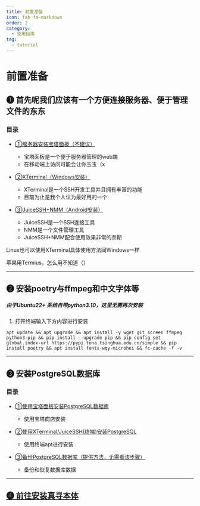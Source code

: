 ```yaml
---
title: 前置准备
icon: fab fa-markdown
order: 2
category:
  - 使用指南
tag:
  - tutorial
---
```


# 前置准备

## ➊ 首先呢我们应该有一个方便连接服务器、便于管理文件的东东

### 目录

- [①服务器安装宝塔面板（不建议）](bt.md)
  - 宝塔面板是一个便于服务器管理的web端
  - 在移动端上访问可能会让你玉玉（x
    
- [②XTerminal（Windows安装）](XTerminal.md)
  - XTerminal是一个SSH开发工具并且拥有丰富的功能
  - 目前为止是我个人认为最好用的一个

- [③JuiceSSH+NMM（Android安装）](JuiceSSH+NMM.md)
  - JuiceSSH是一个SSH连接工具
  - NMM是一个文件管理工具
  - JuiceSSH+NMM配合使用效果非常的奈斯
  
Linux也可以使用XTerminal具体使用方法同Windows一样

苹果用Termius，怎么用不知道（）

---

## ➋ 安装poetry与ffmpeg和中文字体等

##### 由于Ubuntu22+  系统自带python3.10，这里无需再次安装

1. 打开终端输入下方内容进行安装

```
apt update && apt upgrade && apt install -y wget git screen ffmpeg python3-pip && pip install --upgrade pip && pip config set global.index-url https://pypi.tuna.tsinghua.edu.cn/simple && pip install poetry && apt install fonts-wqy-microhei && fc-cache -f -v
```

---

## ➌ 安装PostgreSQL数据库

### 目录

- [①使用宝塔面板安装PostgreSQL数据库](PostgreSQL数据库.md)
  - 使用宝塔商店安装
    
- [②使用XTerminal/JuiceSSH(终端)安装PostgreSQL](PostgreSQL数据库2.md)
  - 使用终端apt进行安装

- [③备份PostgreSQL数据库（提供方法，无需看该步骤）](PostgreSQL数据库3.md)
  - 备份和恢复数据库数据
  
---

## [➍ 前往安装真寻本体](../安装zhenxun_bot/)
